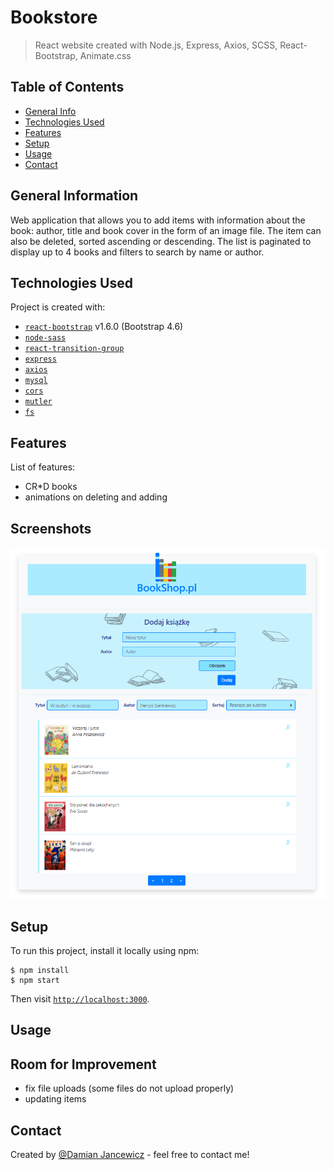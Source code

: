# Bookstore
> React website created with Node.js, Express, Axios, SCSS, React-Bootstrap, Animate.css

## Table of Contents
* [General Info](#general-information)
* [Technologies Used](#technologies-used)
* [Features](#features)
* [Setup](#setup)
* [Usage](#usage)
* [Contact](#contact)

## General Information
Web application that allows you to add items with information about the book: author, title and book cover in the form of an image file. The item can also be deleted, sorted ascending or descending. The list is paginated to display up to 4 books and filters to search by name or author.
	
## Technologies Used
Project is created with:
* [`react-bootstrap`](https://www.npmjs.com/package/react-bootstrap) v1.6.0 (Bootstrap 4.6)
* [`node-sass`](https://www.npmjs.com/package/node-sass)
* [`react-transition-group`](https://www.npmjs.com/package/react-transition-group)
* [`express`](https://www.npmjs.com/package/express)
* [`axios`](https://www.npmjs.com/package/axios)
* [`mysql`](https://www.npmjs.com/package/mysql)
* [`cors`](https://www.npmjs.com/package/cors)
* [`mutler`](https://www.npmjs.com/package/multer)
* [`fs`](https://www.npmjs.com/package/fs-js)


## Features
List of features:
- CR*D books
- animations on deleting and adding


## Screenshots
![1](https://github.com/dilejt/ksiegarnia/blob/master/screenshots/sreenshot.png)
## Setup
To run this project, install it locally using npm:

```
$ npm install
$ npm start
```

Then visit [`http://localhost:3000`](http://localhost:3000).


## Usage


## Room for Improvement
- fix file uploads (some files do not upload properly)
- updating items


## Contact
Created by [@Damian Jancewicz](https://www.linkedin.com/in/damian-jancewicz/) - feel free to contact me!
